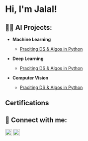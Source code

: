 <h1>Hi, I'm Jalal! </h1>

<h2>👨‍💻 AI Projects:</h2>

- <b> Machine Learning </b>
  - [Praciting DS & Algos in Python](https://github.com/Knocknock-AI/ActiveDirectoryLab)

 - <b> Deep Learning </b>
   - [Praciting DS & Algos in Python](https://github.com/joshmadakor1/Algorithms-Practice)

- <b> Computer Vision </b>
  - [Praciting DS & Algos in Python](https://github.com/joshmadakor1/Algorithms-Practice)
 
<h2>Certifications</h2>

<h2> 🤳 Connect with me:</h2>

[<img align="left" alt="Jalal | LinkedIn" width="22px" src="https://cdn.jsdelivr.net/npm/simple-icons@v3/icons/linkedin.svg" />][linkedin]
[<img align="left" alt="Jalal | Email" width="22px" src="https://cdn.jsdelivr.net/npm/simple-icons@v3/icons/gmail.svg" />][email]

[email]: mailto:jkrayem68@gmail.com
[linkedin]: https://www.linkedin.com/in/jalal-k-62b486129/
